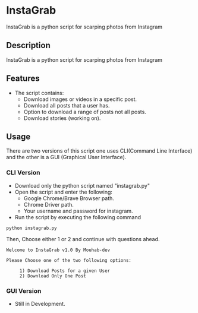 # InstaGrab
InstaGrab is a python script for scarping photos from Instagram

## Description
InstaGrab is a python script for scarping photos from Instagram

## Features
- The script contains:
  <ul>
    <li> Download images or videos in a specific post.
    <li> Download all posts that a user has.
    <li> Option to download a range of posts not all posts.
    <li> Download stories (working on).
  </ul>

## Usage
There are two versions of this script one uses CLI(Command Line Interface) and the other is a GUI (Graphical User Interface).

### CLI Version
- Download only the python script named "instagrab.py"
- Open the script and enter the following:
  <ul>
    <li> Google Chrome/Brave Browser path.
    <li> Chrome Driver path.
    <li> Your username and password for instagram.
  </ul>
- Run the script by executing the following command
```
python instagrab.py
```
Then, Choose either 1 or 2 and continue with questions ahead.

```
Welcome to InstaGrab v1.0 By Mouhab-dev

Please Choose one of the two following options:

     1) Download Posts for a given User
     2) Download Only One Post
```

### GUI Version
- Still in Development.
